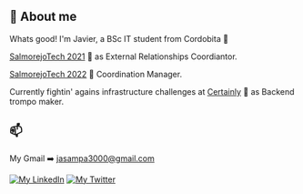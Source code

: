 ## 🤠 About me
Whats good! I'm Javier, a BSc IT student from Cordobita 📍

[SalmorejoTech 2021](https://salmorejo.tech/2021/) 🍅 as External Relationships Coordiantor.

[SalmorejoTech 2022](https://salmorejo.tech/2022/) 🍅 Coordination Manager.

Currently fightin' agains infrastructure challenges at [Certainly](https://certainly.io/) 🍅 as Backend trompo maker.

## 📫 

My Gmail ➡️ jasampa3000@gmail.com

[![My LinkedIn](https://img.shields.io/badge/LinkedIn-0077B5?style=for-the-badge&logo=linkedin&logoColor=white)](https://www.linkedin.com/in/javier-de-santiago-palomino-3795441a3)
[![My Twitter](https://img.shields.io/badge/-TWITTER-0CA0CB?style=for-the-badge&logo=twitter&logoColor=white)](https://twitter.com/jdes_01)


<br>
